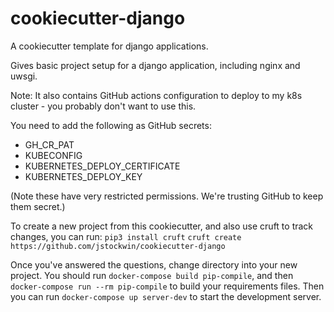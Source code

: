 # cookiecutter-django

A cookiecutter template for django applications.

Gives basic project setup for a django application, including nginx and uwsgi.

Note: It also contains GitHub actions configuration to deploy to my k8s cluster - you probably don't want to use this.

You need to add the following as GitHub secrets:

- GH_CR_PAT
- KUBECONFIG
- KUBERNETES_DEPLOY_CERTIFICATE
- KUBERNETES_DEPLOY_KEY

(Note these have very restricted permissions. We're trusting GitHub to keep them secret.)

To create a new project from this cookiecutter, and also use cruft to track changes, you can run:
`pip3 install cruft`
`cruft create https://github.com/jstockwin/cookiecutter-django`

Once you've answered the questions, change directory into your new project.
You should run `docker-compose build pip-compile`, and then `docker-compose run --rm pip-compile` to build your requirements files. Then you can run `docker-compose up server-dev` to start the development server.
